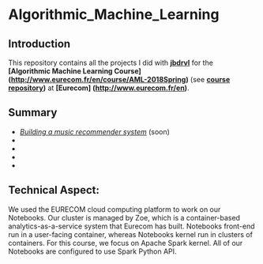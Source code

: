 # Algorithmic_Machine_Learning

## Introduction 

This repository contains all the projects I did with **[jbdrvl](https://jbdrvl.github.io)** for the **[Algorithmic Machine Learning Course] (http://www.eurecom.fr/en/course/AML-2018Spring)** (see **[course repository](https://github.com/DistributedSystemsGroup/Algorithmic-Machine-Learning))**  at **[Eurecom] (http://www.eurecom.fr/en)**. 

## Summary
- *[Building a music recommender system](https://github.com/AnBucquet/Algorithmic_Machine_Learning/tree/master/Building_a_Music_Recommender_System)* (soon)
-
-
-
-

## Technical Aspect:

   We used the EURECOM cloud computing platform to work on our Notebooks. Our cluster is managed by Zoe, which is a container-based analytics-as-a-service system that Eurecom has built. Notebooks front-end run in a user-facing container, whereas Notebooks kernel run in clusters of containers. For this course, we focus on Apache Spark kernel. All of our Notebooks are configured to use Spark Python API.


